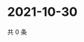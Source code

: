 # 2021-10-30

共 0 条

<!-- BEGIN WEIBO -->
<!-- 最后更新时间 Sat Oct 30 2021 13:07:29 GMT+0800 (China Standard Time) -->

<!-- END WEIBO -->

